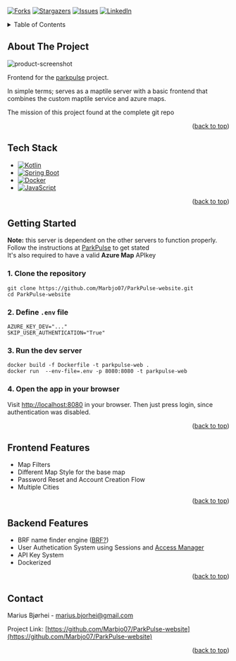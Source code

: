 <a id="readme-top"></a>

[![Forks][forks-shield]][forks-url]
[![Stargazers][stars-shield]][stars-url]
[![Issues][issues-shield]][issues-url]
[![LinkedIn][linkedin-shield]][linkedin-url]


<!-- TABLE OF CONTENTS -->
<details>
  <summary>Table of Contents</summary>
  <ol>
    <li>
      <ul>
        <li><a href="#built-with">Built With</a></li>
      </ul>
    </li>
    <li><a href="#usage">Usage</a></li>
    <li><a href="#roadmap">Roadmap</a></li>
    <li><a href="#contributing">Contributing</a></li>
    <li><a href="#license">License</a></li>
    <li><a href="#contact">Contact</a></li>
    <li><a href="#acknowledgments">Acknowledgments</a></li>
  </ol>
</details>



<!-- ABOUT THE PROJECT -->
## About The Project

![product-screenshot]

Frontend for the [parkpulse](https://github.com/Marbjo07/ParkPulse) project.

In simple terms; serves as a maptile server with a basic frontend that combines the custom maptile service and azure maps. 

The mission of this project found at the complete git repo

<p align="right">(<a href="#readme-top">back to top</a>)</p>

## Tech Stack
* [![Kotlin][Kotlin-logo]][Kotlin-url]
* [![Spring Boot][Spring-logo]][Spring-url]
* [![Docker][Docker-logo]][Docker-url]
* [![JavaScript][JS-logo]][JS-url]

<p align="right">(<a href="#readme-top">back to top</a>)</p>


## Getting Started

**Note:** this server is dependent on the other servers to function properly. Follow the instructions at [ParkPulse](https://github.com/Marbjo07/ParkPulse) to get stated <br>
It's also required to have a valid **Azure Map** APIkey

### 1. Clone the repository

```shell
git clone https://github.com/Marbjo07/ParkPulse-website.git
cd ParkPulse-website
```

### 2. Define `.env` file

``` shell
AZURE_KEY_DEV="..."
SKIP_USER_AUTHENTICATION="True"
```

### 3. Run the dev server

```shell
docker build -f Dockerfile -t parkpulse-web .
docker run  --env-file=.env -p 8080:8080 -t parkpulse-web
```

### 4. Open the app in your browser

Visit [http://localhost:8080](http://localhost:8080) in your browser.
Then just press login, since authentication was disabled.

<p align="right">(<a href="#readme-top">back to top</a>)</p>

<!-- FRONTEND FEATURES -->
## Frontend Features
  
- Map Filters
- Different Map Style for the base map
- Password Reset and Account Creation Flow
- Multiple Cities

<p align="right">(<a href="#readme-top">back to top</a>)</p>

<!-- BACKEND FEATURES -->
## Backend Features

- BRF name finder engine ([BRF?](https://www.geringsladan.se/in-english/#:~:text=Brf%20Geringsl%C3%A5dan%20is%20short%20for,also%20information%20specific%20to%20Sweden))
- User Authetication System using Sessions and [Access Manager](https://github.com/Marbjo07/ParkPulse-AccessManager)  
- API Key System
- Dockerized

<p align="right">(<a href="#readme-top">back to top</a>)</p>


<!-- CONTACT -->
## Contact

Marius Bjørhei - marius.bjorhei@gmail.com

Project Link: [https://github.com/Marbjo07/ParkPulse-website](https://github.com/Marbjo07/ParkPulse-website)

<p align="right">(<a href="#readme-top">back to top</a>)</p>



<!-- MARKDOWN LINKS & IMAGES -->
<!-- https://www.markdownguide.org/basic-syntax/#reference-style-links -->
[forks-shield]: https://img.shields.io/github/forks/othneildrew/Best-README-Template.svg?style=for-the-badge
[forks-url]: https://github.com/othneildrew/Best-README-Template/network/members
[stars-shield]: https://img.shields.io/github/stars/othneildrew/Best-README-Template.svg?style=for-the-badge
[stars-url]: https://github.com/othneildrew/Best-README-Template/stargazers
[issues-shield]: https://img.shields.io/github/issues/othneildrew/Best-README-Template.svg?style=for-the-badge
[issues-url]: https://github.com/othneildrew/Best-README-Template/issues
[linkedin-shield]: https://img.shields.io/badge/-LinkedIn-black.svg?style=for-the-badge&logo=linkedin&colorB=555
[linkedin-url]: https://linkedin.com/in/marius-b-12861a31b
[product-screenshot]: images/screenshot.png

[Python-logo]: https://img.shields.io/badge/Python-3670A0?style=for-the-badge&logo=python&logoColor=ffdd54
[Python-url]: https://www.python.org/

[Flask-logo]: https://img.shields.io/badge/Flask-000000?style=for-the-badge&logo=flask&logoColor=white
[Flask-url]: https://flask.palletsprojects.com/

[JS-logo]: https://img.shields.io/badge/JavaScript-F7DF1E?style=for-the-badge&logo=javascript&logoColor=black
[JS-url]: https://developer.mozilla.org/en-US/docs/Web/JavaScript

[Docker-logo]: https://img.shields.io/badge/Docker-2496ED?style=for-the-badge&logo=docker&logoColor=white
[Docker-url]: https://www.docker.com/

[Kotlin-logo]: https://img.shields.io/badge/kotlin-%230095D5.svg?style=for-the-badge&logo=kotlin&logoColor=black
[Kotlin-url]: https://kotlinlang.org/

[Spring-logo]: https://img.shields.io/badge/springboot-%236DB33F.svg?style=for-the-badge&logo=springboot&logoColor=white
[Spring-url]: https://spring.io/projects/spring-boot